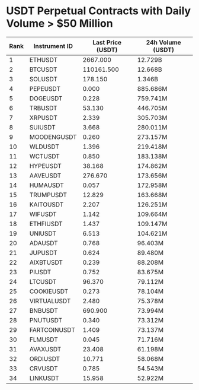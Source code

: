 # USDT Perpetual Contracts with Daily Volume > $50 Million

| Rank | Instrument ID | Last Price (USDT) | 24h Volume (USDT) |
|------|---------------|-------------------|-------------------|
| 1 | ETHUSDT | 2667.000 | 12.729B |
| 2 | BTCUSDT | 110161.500 | 12.668B |
| 3 | SOLUSDT | 178.150 | 1.346B |
| 4 | PEPEUSDT | 0.000 | 885.686M |
| 5 | DOGEUSDT | 0.228 | 759.741M |
| 6 | TRBUSDT | 53.130 | 446.705M |
| 7 | XRPUSDT | 2.339 | 305.703M |
| 8 | SUIUSDT | 3.668 | 280.011M |
| 9 | MOODENGUSDT | 0.260 | 273.157M |
| 10 | WLDUSDT | 1.396 | 219.418M |
| 11 | WCTUSDT | 0.850 | 183.138M |
| 12 | HYPEUSDT | 38.168 | 174.862M |
| 13 | AAVEUSDT | 276.670 | 173.656M |
| 14 | HUMAUSDT | 0.057 | 172.958M |
| 15 | TRUMPUSDT | 12.829 | 163.668M |
| 16 | KAITOUSDT | 2.207 | 126.251M |
| 17 | WIFUSDT | 1.142 | 109.664M |
| 18 | ETHFIUSDT | 1.437 | 109.147M |
| 19 | UNIUSDT | 6.513 | 104.621M |
| 20 | ADAUSDT | 0.768 | 96.403M |
| 21 | JUPUSDT | 0.624 | 89.480M |
| 22 | AIXBTUSDT | 0.239 | 88.208M |
| 23 | PIUSDT | 0.752 | 83.675M |
| 24 | LTCUSDT | 96.370 | 79.112M |
| 25 | COOKIEUSDT | 0.273 | 78.104M |
| 26 | VIRTUALUSDT | 2.480 | 75.378M |
| 27 | BNBUSDT | 690.900 | 73.994M |
| 28 | PNUTUSDT | 0.340 | 73.312M |
| 29 | FARTCOINUSDT | 1.409 | 73.137M |
| 30 | FLMUSDT | 0.045 | 71.716M |
| 31 | AVAXUSDT | 23.408 | 61.198M |
| 32 | ORDIUSDT | 10.771 | 58.068M |
| 33 | CRVUSDT | 0.785 | 54.543M |
| 34 | LINKUSDT | 15.958 | 52.922M |
